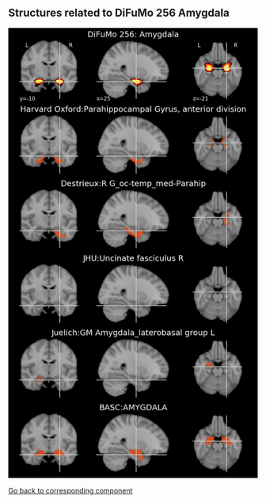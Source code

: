 


## Structures related to DiFuMo 256 Amygdala

![21](21.jpg "Structures related to DiFuMo 256 Amygdala")

[Go back to corresponding component](https://parietal-inria.github.io/DiFuMo/256/html/21.html)